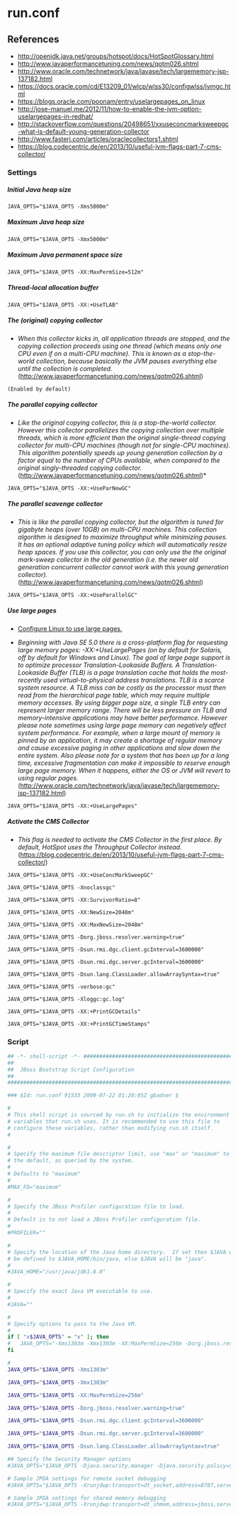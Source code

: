 # run.conf

## References
* http://openjdk.java.net/groups/hotspot/docs/HotSpotGlossary.html
* http://www.javaperformancetuning.com/news/qotm026.shtml
* http://www.oracle.com/technetwork/java/javase/tech/largememory-jsp-137182.html
* https://docs.oracle.com/cd/E13209_01/wlcp/wlss30/configwlss/jvmgc.html
* https://blogs.oracle.com/poonam/entry/uselargepages_on_linux
* http://jose-manuel.me/2012/11/how-to-enable-the-jvm-option-uselargepages-in-redhat/
* http://stackoverflow.com/questions/20498651/xxuseconcmarksweepgc-what-is-default-young-generation-collector
* http://www.fasterj.com/articles/oraclecollectors1.shtml
* https://blog.codecentric.de/en/2013/10/useful-jvm-flags-part-7-cms-collector/

### Settings


##### Initial Java heap size
```
JAVA_OPTS="$JAVA_OPTS -Xms5000m"
```

##### Maximum Java heap size
```
JAVA_OPTS="$JAVA_OPTS -Xmx5000m"
```

##### Maximum Java permanent space size
```
JAVA_OPTS="$JAVA_OPTS -XX:MaxPermSize=512m"
```

##### Thread-local allocation buffer
```
JAVA_OPTS="$JAVA_OPTS -XX:+UseTLAB"
```

##### The (original) copying collector
* *When this collector kicks in, all application threads are stopped, and the copying collection proceeds using one thread (which means only one CPU even if on a multi-CPU machine). This is known as a stop-the-world collection, because basically the JVM pauses everything else until the collection is completed.* (http://www.javaperformancetuning.com/news/qotm026.shtml)
```
(Enabled by default)
```

##### The parallel copying collector
* *Like the original copying collector, this is a stop-the-world collector. However this collector parallelizes the copying collection over multiple threads, which is more efficient than the original single-thread copying collector for multi-CPU machines (though not for single-CPU machines). This algorithm potentially speeds up young generation collection by a factor equal to the number of CPUs available, when compared to the original singly-threaded copying collector.* (http://www.javaperformancetuning.com/news/qotm026.shtml)*
```
JAVA_OPTS="$JAVA_OPTS -XX:+UseParNewGC"
```

##### The parallel scavenge collector
* *This is like the parallel copying collector, but the algorithm is tuned for gigabyte heaps (over 10GB) on multi-CPU machines. This collection algorithm is designed to maximize throughput while minimizing pauses. It has an optional adaptive tuning policy which will automatically resize heap spaces. If you use this collector, you can only use the the original mark-sweep collector in the old generation (i.e. the newer old generation concurrent collector cannot work with this young generation collector).* (http://www.javaperformancetuning.com/news/qotm026.shtml)
```
JAVA_OPTS="$JAVA_OPTS -XX:+UseParallelGC"
```

##### Use large pages
* [Configure Linux to use large pages.](/docs/common/linux/use.large.pages.md)  

* *Beginning with Java SE 5.0 there is a cross-platform flag for requesting large memory pages: -XX:+UseLargePages (on by default for Solaris, off by default for Windows and Linux). The goal of large page support is to optimize processor Translation-Lookaside Buffers. A Translation-Lookaside Buffer (TLB) is a page translation cache that holds the most-recently used virtual-to-physical address translations. TLB is a scarce system resource. A TLB miss can be costly as the processor must then read from the hierarchical page table, which may require multiple memory accesses. By using bigger page size, a single TLB entry can represent larger memory range. There will be less pressure on TLB and memory-intensive applications may have better performance. However please note sometimes using large page memory can negatively affect system performance. For example, when a large mount of memory is pinned by an application, it may create a shortage of regular memory and cause excessive paging in other applications and slow down the entire system. Also please note for a system that has been up for a long time, excessive fragmentation can make it impossible to reserve enough large page memory. When it happens, either the OS or JVM will revert to using regular pages.* (http://www.oracle.com/technetwork/java/javase/tech/largememory-jsp-137182.html)
```
JAVA_OPTS="$JAVA_OPTS -XX:+UseLargePages"
```

##### Activate the CMS Collector
* *This flag is needed to activate the CMS Collector in the first place. By default, HotSpot uses the Throughput Collector instead.* (https://blog.codecentric.de/en/2013/10/useful-jvm-flags-part-7-cms-collector/)
```
JAVA_OPTS="$JAVA_OPTS -XX:+UseConcMarkSweepGC"
```

```
JAVA_OPTS="$JAVA_OPTS -Xnoclassgc"
```

```
JAVA_OPTS="$JAVA_OPTS -XX:SurvivorRatio=8"
```

```
JAVA_OPTS="$JAVA_OPTS -XX:NewSize=2048m"
```

```
JAVA_OPTS="$JAVA_OPTS -XX:MaxNewSize=2048m"
```

```
JAVA_OPTS="$JAVA_OPTS -Dorg.jboss.resolver.warning=true"
```

```
JAVA_OPTS="$JAVA_OPTS -Dsun.rmi.dgc.client.gcInterval=3600000"
```

```
JAVA_OPTS="$JAVA_OPTS -Dsun.rmi.dgc.server.gcInterval=3600000"
```

```
JAVA_OPTS="$JAVA_OPTS -Dsun.lang.ClassLoader.allowArraySyntax=true"
```

```
JAVA_OPTS="$JAVA_OPTS -verbose:gc"
```

```
JAVA_OPTS="$JAVA_OPTS -Xloggc:gc.log"
```

```
JAVA_OPTS="$JAVA_OPTS -XX:+PrintGCDetails"
```

```
JAVA_OPTS="$JAVA_OPTS -XX:+PrintGCTimeStamps"
```


### Script
```bash
## -*- shell-script -*- ######################################################
##                                                                          ##
##  JBoss Bootstrap Script Configuration                                    ##
##                                                                          ##
##############################################################################

### $Id: run.conf 91533 2009-07-22 01:20:05Z gbadner $

#
# This shell script is sourced by run.sh to initialize the environment
# variables that run.sh uses. It is recommended to use this file to
# configure these variables, rather than modifying run.sh itself.
#

#
# Specify the maximum file descriptor limit, use "max" or "maximum" to use
# the default, as queried by the system.
#
# Defaults to "maximum"
#
#MAX_FD="maximum"

#
# Specify the JBoss Profiler configuration file to load.
#
# Default is to not load a JBoss Profiler configuration file.
#
#PROFILER=""

#
# Specify the location of the Java home directory.  If set then $JAVA will
# be defined to $JAVA_HOME/bin/java, else $JAVA will be "java".
#
#JAVA_HOME="/usr/java/jdk1.6.0"

#
# Specify the exact Java VM executable to use.
#
#JAVA=""

#
# Specify options to pass to the Java VM.
#
if [ "x$JAVA_OPTS" = "x" ]; then
#   JAVA_OPTS="-Xms1303m -Xmx1303m -XX:MaxPermSize=256m -Dorg.jboss.resolver.warning=true -Dsun.rmi.dgc.client.gcInterval=3600000 -Dsun.rmi.dgc.server.gcInterval=3600000 -Dsun.lang.ClassLoader.allowArraySyntax=true"
fi

#
JAVA_OPTS="$JAVA_OPTS -Xms1303m"

JAVA_OPTS="$JAVA_OPTS -Xmx1303m"

JAVA_OPTS="$JAVA_OPTS -XX:MaxPermSize=256m"

JAVA_OPTS="$JAVA_OPTS -Dorg.jboss.resolver.warning=true"

JAVA_OPTS="$JAVA_OPTS -Dsun.rmi.dgc.client.gcInterval=3600000"

JAVA_OPTS="$JAVA_OPTS -Dsun.rmi.dgc.server.gcInterval=3600000"

JAVA_OPTS="$JAVA_OPTS -Dsun.lang.ClassLoader.allowArraySyntax=true"

## Specify the Security Manager options
#JAVA_OPTS="$JAVA_OPTS -Djava.security.manager -Djava.security.policy=$POLICY"

# Sample JPDA settings for remote socket debugging
#JAVA_OPTS="$JAVA_OPTS -Xrunjdwp:transport=dt_socket,address=8787,server=y,suspend=n"

# Sample JPDA settings for shared memory debugging
#JAVA_OPTS="$JAVA_OPTS -Xrunjdwp:transport=dt_shmem,address=jboss,server=y,suspend=n"

```
